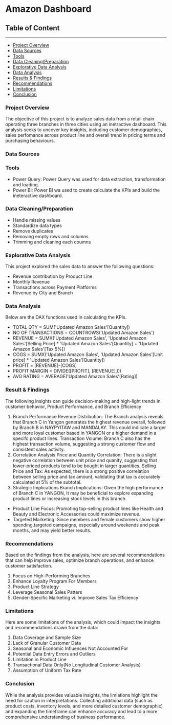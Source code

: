 # Amazon Dashboard

## Table of Content 
---
  - [Project Overview](#project-overview)
  - [Data Sources](#data-sources)
  - [Tools](tools)
  - [Data Cleaning/Preparation](data-cleaning/preparation)
  - [Explorative Data Analysis](explorative-data-analysis)
  - [Data Analysis](data-analysis)
  - [Results & Findings](#results-&-findings)
  - [Recommendations](#recommendations)
  - [Limitations](#limitations)
  - [Conclusion](#conclusion)
     
### Project Overview 
The objective of this project is to analyze sales data from a retail chain operating three branches in three cities using an inetractive dashboard. This analysis seeks to uncover key insights, including customer demographics, sales perfomance across product line and overall trend in pricing terms and purchasing behaviours.

### Data Sources

### Tools
  - Power Query: Power Query was used for data extraction, transformation and loading.
  - Power BI: Power BI wa used to create calculate the KPIs and build the ineteractive dashboard.

### Data Cleaning/Preparation
  - Handle missing values
  - Standardize data types
  - Remove duplicates
  - Removing empty rows and columns
  - Trimming and cleaning each coumns

### Explorative Data Analysis
This project explored the sales data to answer the following questions:
  - Revenue contribution by Product Line
  - Monthly Revenue
  - Transactions across Payment Platforms
  - Revenue by City and Branch

### Data Analysis
Below are the DAX functions used in calculating the KPIs.
  - TOTAL QTY = SUM('Updated Amazon Sales'[Quantity])
  - NO OF TRANSACTIONS = COUNTROWS('Updated Amazon Sales')
  - REVENUE = SUMX('Updated Amazon Sales', 'Updated Amazon Sales'[Selling Price] * 'Updated Amazon Sales'[Quantity] + 'Updated Amazon Sales'[Tax 5%])
  - COGS = SUMX('Updated Amazon Sales', 'Updated Amazon Sales'[Unit price] * 'Updated Amazon Sales'[Quantity])
  - PROFIT = [REVENUE]-[COGS]
  - PROFIT MARGIN = DIVIDE([PROFIT], [REVENUE],0)
  - AVG RATING = AVERAGE('Updated Amazon Sales'[Rating])

### Result & Findings
The following insights can guide decision-making and high-light trends in customer behavior, Product Performance, and Branch Efficiency
1. Branch Performance Revenue Distribution: The Branch analysis reveals that Branch C in Yangon generates the highest revenue overall, followed by Branch B in NAYPYITAW and MANDALAY. This could indicate a larger and more loyal customer based in YANGON or a higher demand in a specifc product lines. Transaction Volume:
Branch C also has the highest transaction volume, suggesting a strong customer flow and consistent sales activity.
2. Correlation Analysis Price and Quantity Correlation: There is a slight negative correlation between unit price and quanity, suggesting that lower-priced products tend to be bought in larger quantities. Selling Price and Tax: As expected, there is a strong positive correlation between selling price and tax amount, validating that tax is accurately calculated at 5% of the subtotal.
3. Strategic Implications Branch Implications: Given the high performance of Branch C in YANGON, It may be beneficial to explore expanding product lines or increasing stock levels in this branch.
  - Product Line Focus: Promoting top-selling product lines like Health and Beauty and Electronic Accessories could maximize revenue.
  - Targeted Marketing: Since members and female customers show higher spending,targeted campaigns, especially around weekends and peak months, and may yield better results.

### Recommendations
Based on the findings from the analysis, here are several recommendations that can help improve sales, optimize branch operations, and enhance customer satisfaction.
1. Focus on High-Performing Branches 
2. Enhance Loyalty Program For Members 
3. Product Line Strategy
4. Leverage Seasonal Sales Patters
5.  Gender-Specific Marketing vi. Improve Sales Tax Efficiency

### Limitations
Here are some limitations of the analysis, which could impact the insights and recommendations drawn from the data:
1. Data Coverage and Sample Size
2. Lack of Granular Customer Data
3. Seasonal and Economic Influences Not Accounted For
4. Potential Data Entry Errors and Outliers
5. Limitation in Product Line
6. Transactional Data Only(No Longitudinal Customer Analysis)
7. Assumption of Uniform Tax Rate

### Conclusion
While the analysis provides valuable insights, the limiations highlight the need for caution in interpretations.
Collecting additional data (such as product costs, inventory levels, and more detailed customer demographic) and expanding the timeframe can enhance accuracy and lead to a more comprehensive understanding of business performance.

